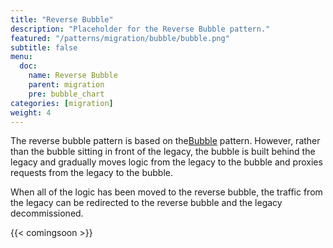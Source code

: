 ```yaml
---
title: "Reverse Bubble"
description: "Placeholder for the Reverse Bubble pattern."
featured: "/patterns/migration/bubble/bubble.png"
subtitle: false
menu:
  doc:
    name: Reverse Bubble
    parent: migration
    pre: bubble_chart
categories: [migration]
weight: 4
---
```


The reverse bubble pattern is based on the[Bubble](/content/patterns/migration/bubble/_index.md) pattern. However, rather than the bubble sitting in front of the legacy, the bubble is built behind the legacy and gradually moves logic from the legacy to the bubble and proxies requests from the legacy to the bubble.

When all of the logic has been moved to the reverse bubble, the traffic from the legacy can be redirected to the reverse bubble and the legacy decommissioned.

{{< comingsoon >}}